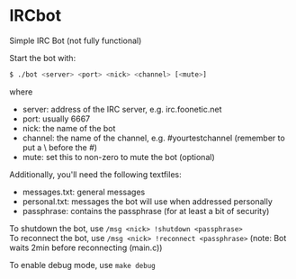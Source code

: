 IRCbot
======

Simple IRC Bot (not fully functional)

Start the bot with:
  ```bash
  $ ./bot <server> <port> <nick> <channel> [<mute>]
  ```
where 
* server: address of the IRC server, e.g. irc.foonetic.net
* port: usually 6667
* nick: the name of the bot
* channel: the name of the channel, e.g. \#yourtestchannel (remember to put a \ before the #)
* mute: set this to non-zero to mute the bot (optional)

Additionally, you'll need the following textfiles:
* messages.txt: general messages
* personal.txt: messages the bot will use when addressed personally
* passphrase: contains the passphrase (for at least a bit of security)

To shutdown the bot, use `/msg <nick> !shutdown <passphrase>`     
To reconnect the bot, use `/msg <nick> !reconnect <passphrase>` (note: Bot waits 2min before reconnecting (main.c))

To enable debug mode, use `make debug`
